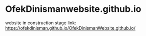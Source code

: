 # OfekDinismanwebsite.github.io
website in construction stage
link:
https://ofekdinisman.github.io/OfekDinismanWebsite.github.io/
